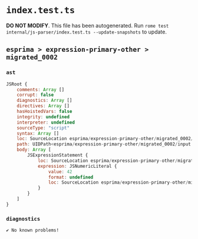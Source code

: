 # `index.test.ts`

**DO NOT MODIFY**. This file has been autogenerated. Run `rome test internal/js-parser/index.test.ts --update-snapshots` to update.

## `esprima > expression-primary-other > migrated_0002`

### `ast`

```javascript
JSRoot {
	comments: Array []
	corrupt: false
	diagnostics: Array []
	directives: Array []
	hasHoistedVars: false
	integrity: undefined
	interpreter: undefined
	sourceType: "script"
	syntax: Array []
	loc: SourceLocation esprima/expression-primary-other/migrated_0002/input.js 1:0-4:0
	path: UIDPath<esprima/expression-primary-other/migrated_0002/input.js>
	body: Array [
		JSExpressionStatement {
			loc: SourceLocation esprima/expression-primary-other/migrated_0002/input.js 2:4-2:6
			expression: JSNumericLiteral {
				value: 42
				format: undefined
				loc: SourceLocation esprima/expression-primary-other/migrated_0002/input.js 2:4-2:6
			}
		}
	]
}
```

### `diagnostics`

```
✔ No known problems!

```
